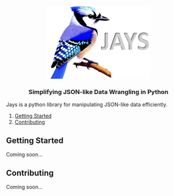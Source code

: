 <p align="center">
    <img src="docs/images/jays.png" height="200">
</p>
<div align="center">
  <h3 align="center">
  Simplifying JSON-like Data Wrangling in Python
  </h3>
</div>

Jays is a python library for manipulating JSON-like data efficiently.

1. [Getting Started](#getting_started)
2. [Contributing](#contributing)


## Getting Started
Coming soon...

## Contributing
Coming soon...
